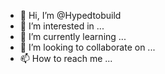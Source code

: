- 👋 Hi, I’m @Hypedtobuild
- 👀 I’m interested in ...
- 🌱 I’m currently learning ...
- 💞️ I’m looking to collaborate on ...
- 📫 How to reach me ...

<!---
Hypedtobuild/Hypedtobuild is a ✨ special ✨ repository because its `README.md` (this file) appears on your GitHub profile.
You can click the Preview link to take a look at your changes.
--->
